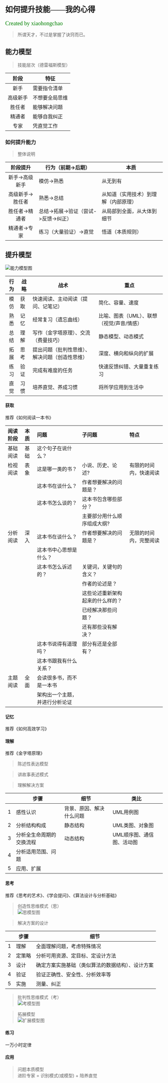 # <font face="微软雅黑" size="5">如何提升技能——我的心得</font>  
<font face="微软雅黑" color="green" size="4">Created by xiaohongchao</font>

>所谓天才，不过是掌握了诀窍而已。
  
## 能力模型
>技能层次（德雷福斯模型）
 
| 阶段 | 特征 |  
| :-: | - |  
| 新手 | 需要指令清单 |  
| 高级新手 | 不想要全局思维 |  
| 胜任者 | 能够解决问题 |  
| 精通者 | 能够自我纠正 |  
| 专家 | 凭直觉工作 |  


### 如何提升能力

>整体说明

| 阶段提升 | 行为（前期->后期） | 本质 |  
| :-: | - | - |  
| 新手->高级新手 | 模仿->熟悉 | 从无到有 |  
| 高级新手->胜任者 | 熟悉->总结 | 从知道（实用技术）到理解（内部原理） |  
| 胜任者->精通者 | 总结->拓展->验证（尝试->反馈->纠正） | 从局部到全面，从大体到细节 |  
| 精通者->专家 | 练习（大量验证）->直觉 | 悟道（本质规则） |  


## 提升模型

![能力模型图](https://github.com/xiaohc/wisdom/blob/master/resources/CognitionMode.jpg?raw=true)


| 行为 |战略 | 战术 | 重点 |  
| :-: | - | - | - |  
| 模仿 | 获取 | 快速阅读、主动阅读（提问、记笔记） | 简化、容量、速度 |
| 熟悉 | 记忆 | 经常复习（遗忘曲线） | 比喻、图表（UML）、联想（视觉/声音/情感） |  
| 总结 | 理解 | 写作（金字塔原理）、交流（费曼技巧） | 静态模型、动态模式 |  
| 拓展 | 思考 | 提出问题（批判性思维）、解决问题（创造性思维） | 深度、横向和纵向的扩展 |  
| 练习 | 验证 | 完成有难度的任务 | 快速反馈纠错、大量重复练习 |  
| 直觉 | 习惯 | 培养直觉、养成习惯 | 将所学应用到生活中 |  

#### 获取
推荐《如何阅读一本书》

|阅读阶段|本质|问题|子问题|特点|
|:--|:--|:--|:--|:--|
|基础阅读|基础|这个句子在说什么？|||
|检视阅读|表象|这是哪一类的书？|小说、历史、论述?|有限的时间内，快速阅读|
|||这本书在谈什么？|作者想要解决的问题是？||
|||这本书怎么谈的？|这本书包含哪些部分？||
||||主要部分用什么顺序组成大纲?||
|分析阅读|深入|这本书在谈什么？|作者想要解决的问题是？|无限的时间内，完整阅读|
|||这本书中心思想是什么？|||
|||这本书怎么诉述的？|关键词，关键句的含义？||
||||作者的论述是？||
||||这些论述重新架构起来的什么样的？||
||||已经解决那些问题？||
||||还有那些没有解决？||
|||这本书说得有道理吗？|部分有还是全部有？||
|||这本书跟我有什么关系？|||
|主题阅读|全面|会读很多书，而不是一本书|||
|||架构出一个主题，并进行分析论证|||


#### 记忆
推荐《如何高效学习》

#### 理解
推荐《金字塔原理》

>陈述性表达模型

>讲故事表述模式

>理解解决方案  

|  | 步骤 | 细节 | 类比 |  
| :-: | - | - | - |    
| 1 | 感性认识 | 背景、原因、解决什么问题 | UML用例图 |  
| 2 | 分析结构构成 | 静态结构 | UML类图、对象图 |  
| 3 | 分析全生命周期的交换流程 | 动态结构 | UML顺序图、通信图、活动图 |   
| 4 | 分析适用范围、问题 |  |  |  
| 5 | 应用、扩展 |  |  |  

#### 思考
推荐《思考的艺术》、《学会提问》、《算法设计与分析基础》

>创造性思维模式（思）  
![思模型图](https://github.com/xiaohc/wisdom/blob/master/resources/ThinkModel.jpg?raw=true)

>解决方案的设计  

|  | 步骤 | 细节 |  
| :-: | - | - |  
| 1 | 理解 | 全面理解问题，考虑特殊情况 |  
| 2 | 定策略 | 分析可用资源、定目标、定设计方法 |  
| 3 | 设计 | 确定方案实施基础（类似算法的数据结构）、设计方案 |  
| 4 | 验证 | 验证正确性、安全性、分析效率等 |  
| 5 | 实施 | 测量、纠正 |  

>批判性思维模式（考）  
![考模型图](https://github.com/xiaohc/wisdom/blob/master/resources/QuestionModel.jpg?raw=true)

>拓展模型  
![扩展模型图](https://github.com/xiaohc/wisdom/blob/master/resources/ExtensionModel.jpg?raw=true)


#### 练习
一万小时定律

#### 应用
>问题本质模型  
进阶专家 = 识别模式(或模型) + 陪养直觉


